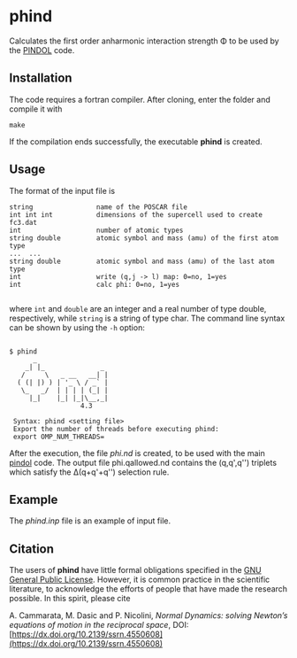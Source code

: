 # phind

Calculates the first order anharmonic interaction strength &Phi; to be used by the [PINDOL](https://github.com/acammarat/pindol/tree/main/pindol) code.

## Installation

The code requires a fortran compiler. After cloning, enter the folder and compile it with

`make`

If the compilation ends successfully, the executable **phind** is created.

## Usage

The format of the input file is


```
string                name of the POSCAR file
int int int           dimensions of the supercell used to create fc3.dat
int                   number of atomic types
string double         atomic symbol and mass (amu) of the first atom type
...  ...
string double         atomic symbol and mass (amu) of the last atom type
int                   write (q,j -> l) map: 0=no, 1=yes
int                   calc phi: 0=no, 1=yes


```

where `int` and `double` are an integer and a real number of type double, respectively, while `string` is a string of type char. The command line syntax can be shown by using the `-h` option:

```

$ phind
      _                   
    _| |_              _  
   /     \   _ __   __| | 
  ( (| |) ) | '_ \ / _` | 
   \_   _/  | | | | (_| | 
     |_|    |_| |_|\__,_|  
                  4.3

 Syntax: phind <setting file>
 Export the number of threads before executing phind:
 export OMP_NUM_THREADS=

```

After the execution, the file *phi.nd* is created, to be used with the main [pindol](https://github.com/acammarat/pindol/tree/main/pindol) code. The output file phi.qallowed.nd contains the (q,q',q'') triplets which satisfy the &Delta;(q+q'+q'') selection rule.


## Example

The *phind.inp* file is an example of input file. 

## Citation

The users of **phind** have little formal obligations specified in the [GNU General Public License](https://www.gnu.org/licenses/old-licenses/gpl-2.0.en.html).
However, it is common practice in the scientific literature, to acknowledge the efforts of people that have made the research possible.
In this spirit, please cite

A. Cammarata, M. Dasic and P. Nicolini, *Normal Dynamics: solving Newton’s equations of motion in the reciprocal space*, DOI: [https://dx.doi.org/10.2139/ssrn.4550608](https://dx.doi.org/10.2139/ssrn.4550608)
